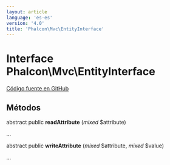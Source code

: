 ```yaml
---
layout: article
language: 'es-es'
version: '4.0'
title: 'Phalcon\Mvc\EntityInterface'
---
```


# Interface **Phalcon\Mvc\EntityInterface**

<a href="https://github.com/phalcon/cphalcon/tree/v4.0.0/phalcon/mvc/entityinterface.zep" class="btn btn-default btn-sm">Código fuente en GitHub</a>

## Métodos

abstract public **readAttribute** (*mixed* $attribute)

...

abstract public **writeAttribute** (*mixed* $attribute, *mixed* $value)

...